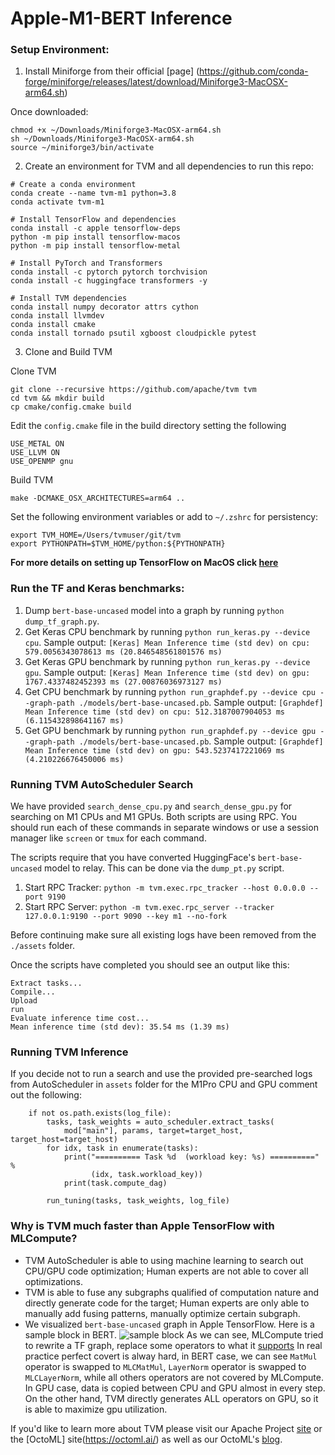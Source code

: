 # Apple-M1-BERT Inference


### Setup Environment:

1. Install Miniforge from their official [page] (https://github.com/conda-forge/miniforge/releases/latest/download/Miniforge3-MacOSX-arm64.sh)

Once downloaded:

```
chmod +x ~/Downloads/Miniforge3-MacOSX-arm64.sh
sh ~/Downloads/Miniforge3-MacOSX-arm64.sh
source ~/miniforge3/bin/activate
```

2. Create an environment for TVM and all dependencies to run this repo:

```
# Create a conda environment
conda create --name tvm-m1 python=3.8
conda activate tvm-m1

# Install TensorFlow and dependencies
conda install -c apple tensorflow-deps
python -m pip install tensorflow-macos
python -m pip install tensorflow-metal

# Install PyTorch and Transformers
conda install -c pytorch pytorch torchvision
conda install -c huggingface transformers -y

# Install TVM dependencies
conda install numpy decorator attrs cython
conda install llvmdev
conda install cmake
conda install tornado psutil xgboost cloudpickle pytest
```

3. Clone and Build TVM

Clone TVM

```
git clone --recursive https://github.com/apache/tvm tvm
cd tvm && mkdir build
cp cmake/config.cmake build
```

Edit the `config.cmake` file in the build directory setting the following

```
USE_METAL ON
USE_LLVM ON
USE_OPENMP gnu
```

Build TVM

```
make -DCMAKE_OSX_ARCHITECTURES=arm64 ..
```

Set the following environment variables or add to `~/.zshrc` for persistency:

```
export TVM_HOME=/Users/tvmuser/git/tvm
export PYTHONPATH=$TVM_HOME/python:${PYTHONPATH}
```

**For more details on setting up TensorFlow on MacOS click [here](https://developer.apple.com/metal/tensorflow-plugin/)**

### Run the TF and Keras benchmarks:

1. Dump `bert-base-uncased` model into a graph by running `python dump_tf_graph.py`.
2. Get Keras CPU benchmark by running `python run_keras.py --device cpu`. Sample output: `[Keras] Mean Inference time (std dev) on cpu: 579.0056343078613 ms (20.846548561801576 ms)`
3. Get Keras GPU benchmark by running `python run_keras.py --device gpu`. Sample output: `[Keras] Mean Inference time (std dev) on gpu: 1767.4337482452393 ms (27.00876036973127 ms)`
4. Get CPU benchmark by running `python run_graphdef.py --device cpu --graph-path ./models/bert-base-uncased.pb`. Sample output: `[Graphdef] Mean Inference time (std dev) on cpu: 512.3187007904053 ms (6.115432898641167 ms)`
5. Get GPU benchmark by running `python run_graphdef.py --device gpu --graph-path ./models/bert-base-uncased.pb`. Sample output: `[Graphdef] Mean Inference time (std dev) on gpu: 543.5237417221069 ms (4.210226676450006 ms)`

### Running TVM AutoScheduler Search

We have provided `search_dense_cpu.py` and `search_dense_gpu.py` for searching on M1 CPUs and M1 GPUs. Both scripts are using RPC. You should run each of these commands in separate windows or use a session manager like `screen` or `tmux` for each command.

The scripts require that you have converted HuggingFace's `bert-base-uncased` model to relay. This can be done via the `dump_pt.py` script.


1. Start RPC Tracker: `python -m tvm.exec.rpc_tracker --host 0.0.0.0 --port 9190`
2. Start RPC Server: `python -m tvm.exec.rpc_server --tracker 127.0.0.1:9190 --port 9090 --key m1 --no-fork`

Before continuing make sure all existing logs have been removed from the `./assets` folder.

Once the scripts have completed you should see an output like this:

```
Extract tasks...
Compile...
Upload
run
Evaluate inference time cost...
Mean inference time (std dev): 35.54 ms (1.39 ms)
```

### Running TVM Inference
If you decide not to run a search and use the provided pre-searched logs from AutoScheduler in `assets` folder for the M1Pro CPU and GPU comment out the following:

```
    if not os.path.exists(log_file):
        tasks, task_weights = auto_scheduler.extract_tasks(
            mod["main"], params, target=target_host, target_host=target_host)
        for idx, task in enumerate(tasks):
            print("========== Task %d  (workload key: %s) ==========" %
                  (idx, task.workload_key))
            print(task.compute_dag)

        run_tuning(tasks, task_weights, log_file)
```


### Why is TVM much faster than Apple TensorFlow with MLCompute?
- TVM AutoScheduler is able to using machine learning to search out CPU/GPU code optimization; Human experts are not able to cover all optimizations.
- TVM is able to fuse any subgraphs qualified of computation nature and directly generate code for the target; Human experts are only able to manually add fusing patterns, manually optimize certain subgraph.
- We visualized `bert-base-uncased` graph in Apple TensorFlow. Here is a sample block in BERT. ![sample block](assets/tf_block.png)
  As we can see, MLCompute tried to rewrite a TF graph, replace some operators to what it [supports](https://developer.apple.com/documentation/mlcompute/layers)
  In real practice perfect covert is alway hard, in BERT case, we can see `MatMul` operator is swapped to `MLCMatMul`, `LayerNorm` operator is swapped to `MLCLayerNorm`, while all others operators are not covered by MLCompute. In GPU case, data is copied between CPU and GPU almost in every step. On the other hand, TVM directly generates ALL operators on GPU, so it is able to maximize gpu utilization.


If you'd like to learn more about TVM please visit our Apache Project [site](https://tvm.apache.org/) or the [OctoML] site(https://octoml.ai/) as well as our OctoML's [blog](https://octoml.ai/blog/). 